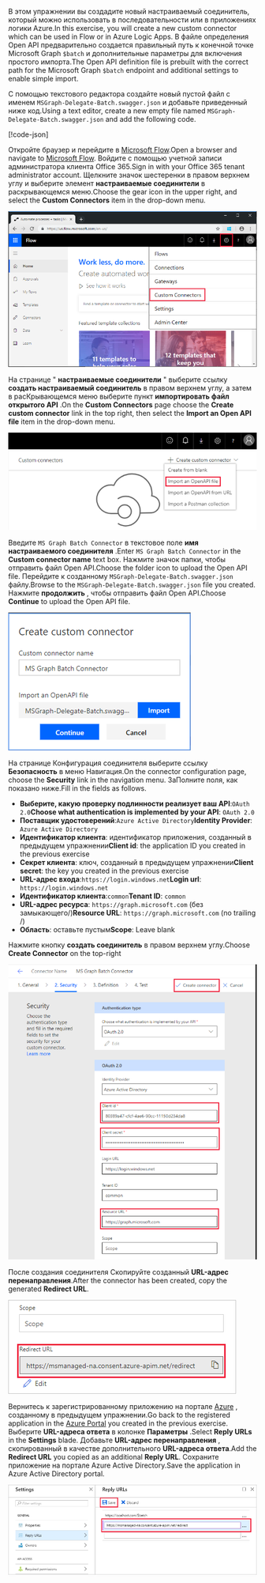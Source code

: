 <!-- markdownlint-disable MD002 MD041 -->

<span data-ttu-id="a7bd5-101">В этом упражнении вы создадите новый настраиваемый соединитель, который можно использовать в последовательности или в приложениях логики Azure.</span><span class="sxs-lookup"><span data-stu-id="a7bd5-101">In this exercise, you will create a new custom connector which can be used in Flow or in Azure Logic Apps.</span></span> <span data-ttu-id="a7bd5-102">В файле определения Open API предварительно создается правильный путь к конечной точке Microsoft Graph `$batch` и дополнительные параметры для включения простого импорта.</span><span class="sxs-lookup"><span data-stu-id="a7bd5-102">The Open API definition file is prebuilt with the correct path for the Microsoft Graph `$batch` endpoint and additional settings to enable simple import.</span></span>

<span data-ttu-id="a7bd5-103">С помощью текстового редактора создайте новый пустой файл с именем `MSGraph-Delegate-Batch.swagger.json` и добавьте приведенный ниже код.</span><span class="sxs-lookup"><span data-stu-id="a7bd5-103">Using a text editor, create a new empty file named `MSGraph-Delegate-Batch.swagger.json` and add the following code.</span></span>

[!code-json[](../LabFiles/MSGraph-Delegate-Batch.swagger.json)]

<span data-ttu-id="a7bd5-104">Откройте браузер и перейдите в [Microsoft Flow](https://flow.microsoft.com).</span><span class="sxs-lookup"><span data-stu-id="a7bd5-104">Open a browser and navigate to [Microsoft Flow](https://flow.microsoft.com).</span></span> <span data-ttu-id="a7bd5-105">Войдите с помощью учетной записи администратора клиента Office 365.</span><span class="sxs-lookup"><span data-stu-id="a7bd5-105">Sign in with your Office 365 tenant administrator account.</span></span> <span data-ttu-id="a7bd5-106">Щелкните значок шестеренки в правом верхнем углу и выберите элемент **настраиваемые соединители** в раскрывающемся меню.</span><span class="sxs-lookup"><span data-stu-id="a7bd5-106">Choose the gear icon in the upper right, and select the **Custom Connectors** item in the drop-down menu.</span></span>

![Снимок экрана с раскрывающимся меню в Microsoft Flow](./images/flow-conn1.png)

<span data-ttu-id="a7bd5-108">На странице " **настраиваемые соединители** " выберите ссылку **создать настраиваемый соединитель** в правом верхнем углу, а затем в расКрывающемся меню выберите пункт **импортировать файл открытого API** .</span><span class="sxs-lookup"><span data-stu-id="a7bd5-108">On the **Custom Connectors** page choose the **Create custom connector** link in the top right, then select the **Import an Open API file** item in the drop-down menu.</span></span>

 ![Снимок экрана с раскрывающимся меню "создать настраиваемый соединитель" в Microsoft Flow](./images/flow-conn2.png)

<span data-ttu-id="a7bd5-110">Введите `MS Graph Batch Connector` в текстовое поле **имя настраиваемого соединителя** .</span><span class="sxs-lookup"><span data-stu-id="a7bd5-110">Enter `MS Graph Batch Connector` in the **Custom connector name** text box.</span></span> <span data-ttu-id="a7bd5-111">Нажмите значок папки, чтобы отправить файл Open API.</span><span class="sxs-lookup"><span data-stu-id="a7bd5-111">Choose the folder icon to upload the Open API file.</span></span> <span data-ttu-id="a7bd5-112">Перейдите к созданному `MSGraph-Delegate-Batch.swagger.json` файлу.</span><span class="sxs-lookup"><span data-stu-id="a7bd5-112">Browse to the `MSGraph-Delegate-Batch.swagger.json` file you created.</span></span> <span data-ttu-id="a7bd5-113">Нажмите **продолжить** , чтобы отправить файл Open API.</span><span class="sxs-lookup"><span data-stu-id="a7bd5-113">Choose **Continue** to upload the Open API file.</span></span>

 ![Снимок экрана диалогового окна "Создание настраиваемого соединителя"](./images/flow-conn3.png)

<span data-ttu-id="a7bd5-115">На странице Конфигурация соединителя выберите ссылку **Безопасность** в меню Навигация.</span><span class="sxs-lookup"><span data-stu-id="a7bd5-115">On the connector configuration page, choose the **Security** link in the navigation menu.</span></span> <span data-ttu-id="a7bd5-116">ЗаПолните поля, как показано ниже.</span><span class="sxs-lookup"><span data-stu-id="a7bd5-116">Fill in the fields as follows.</span></span>

- <span data-ttu-id="a7bd5-117">**Выберите, какую проверку подлинности реализует ваш API**:`OAuth 2.0`</span><span class="sxs-lookup"><span data-stu-id="a7bd5-117">**Choose what authentication is implemented by your API**: `OAuth 2.0`</span></span>
- <span data-ttu-id="a7bd5-118">**Поставщик удостоверений**:`Azure Active Directory`</span><span class="sxs-lookup"><span data-stu-id="a7bd5-118">**Identity Provider**: `Azure Active Directory`</span></span>
- <span data-ttu-id="a7bd5-119">**Идентификатор клиента**: идентификатор приложения, созданный в предыдущем упражнении</span><span class="sxs-lookup"><span data-stu-id="a7bd5-119">**Client id**: the application ID you created in the previous exercise</span></span>
- <span data-ttu-id="a7bd5-120">**Секрет клиента**: ключ, созданный в предыдущем упражнении</span><span class="sxs-lookup"><span data-stu-id="a7bd5-120">**Client secret**: the key you created in the previous exercise</span></span>
- <span data-ttu-id="a7bd5-121">**URL-адрес входа**:`https://login.windows.net`</span><span class="sxs-lookup"><span data-stu-id="a7bd5-121">**Login url**: `https://login.windows.net`</span></span>
- <span data-ttu-id="a7bd5-122">**Идентификатор клиента**:`common`</span><span class="sxs-lookup"><span data-stu-id="a7bd5-122">**Tenant ID**: `common`</span></span>
- <span data-ttu-id="a7bd5-123">**URL-адрес ресурса**: `https://graph.microsoft.com` (без замыкающего/)</span><span class="sxs-lookup"><span data-stu-id="a7bd5-123">**Resource URL**: `https://graph.microsoft.com` (no trailing /)</span></span>
- <span data-ttu-id="a7bd5-124">**Область**: оставьте пустым</span><span class="sxs-lookup"><span data-stu-id="a7bd5-124">**Scope**: Leave blank</span></span>

<span data-ttu-id="a7bd5-125">Нажмите кнопку **создать соединитель** в правом верхнем углу.</span><span class="sxs-lookup"><span data-stu-id="a7bd5-125">Choose **Create Connector** on the top-right</span></span>

![Снимок экрана вкладки "безопасность" в конфигурации соединителя](./images/flow-conn4.png)

<span data-ttu-id="a7bd5-127">После создания соединителя Скопируйте созданный **URL-адрес перенаправления**.</span><span class="sxs-lookup"><span data-stu-id="a7bd5-127">After the connector has been created, copy the generated **Redirect URL**.</span></span>

![Снимок экрана с созданным URL-АДРЕСом переНаправления](./images/flow-conn5.png)

<span data-ttu-id="a7bd5-129">Вернитесь к зарегистрированному приложению на портале [Azure](https://aad.portal.azure.com) , созданному в предыдущем упражнении.</span><span class="sxs-lookup"><span data-stu-id="a7bd5-129">Go back to the registered application in the [Azure Portal](https://aad.portal.azure.com) you created in the previous exercise.</span></span> <span data-ttu-id="a7bd5-130">Выберите **URL-адреса ответа** в колонке **Параметры** .</span><span class="sxs-lookup"><span data-stu-id="a7bd5-130">Select **Reply URLs** in the **Settings** blade.</span></span> <span data-ttu-id="a7bd5-131">Добавьте **URL-адрес перенаправления** , скопированный в качестве дополнительного **URL-адреса ответа**.</span><span class="sxs-lookup"><span data-stu-id="a7bd5-131">Add the **Redirect URL** you copied as an additional **Reply URL**.</span></span> <span data-ttu-id="a7bd5-132">Сохраните приложение на портале Azure Active Directory.</span><span class="sxs-lookup"><span data-stu-id="a7bd5-132">Save the application in Azure Active Directory portal.</span></span>

![Снимок колонки "URL-адреса ответа" на портале Azure](./images/flow-conn6.png)